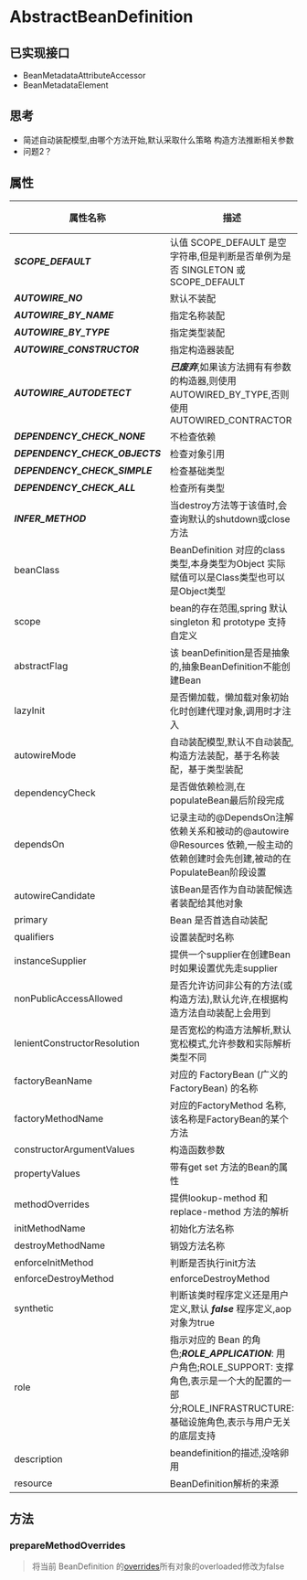 # AbstractBeanDefinition
## 已实现接口
* BeanMetadataAttributeAccessor
* BeanMetadataElement
## 思考
* 简述自动装配模型,由哪个方法开始,默认采取什么策略 构造方法推断相关参数
* 问题2？
## 属性
| 属性名称 | 描述 | 引用 | 默认值 |
| -------- | ---- | ---- | -------- |
|***SCOPE_DEFAULT***| 认值 SCOPE_DEFAULT 是空字符串,但是判断是否单例为是否 SINGLETON 或 SCOPE_DEFAULT |      |  |
|***AUTOWIRE_NO***| 默认不装配  |      |  |
|***AUTOWIRE_BY_NAME***| 指定名称装配     |      |  |
|***AUTOWIRE_BY_TYPE***| 指定类型装配     |      |  |
|***AUTOWIRE_CONSTRUCTOR***| 指定构造器装配    |      |  |
|***AUTOWIRE_AUTODETECT***| ***已废弃***,如果该方法拥有有参数的构造器,则使用 AUTOWIRED_BY_TYPE,否则使用AUTOWIRED_CONTRACTOR     |      |  |
|***DEPENDENCY_CHECK_NONE***| 不检查依赖    |      |  |
|***DEPENDENCY_CHECK_OBJECTS***| 检查对象引用     |      |  |
|***DEPENDENCY_CHECK_SIMPLE***| 检查基础类型     |      |  |
|***DEPENDENCY_CHECK_ALL***| 检查所有类型     |      |  |
|***INFER_METHOD***|  当destroy方法等于该值时,会查询默认的shutdown或close方法    |      |  |
|beanClass| BeanDefinition 对应的class类型,本身类型为Object 实际赋值可以是Class类型也可以是Object类型 |      |  |
|scope| bean的存在范围,spring 默认singleton 和 prototype 支持自定义| |singleton  |
|abstractFlag|该 beanDefinition是否是抽象的,抽象BeanDefinition不能创建Bean|   | false |
|lazyInit| 是否懒加载，懒加载对象初始化时创建代理对象,调用时才注入|      | false |
|autowireMode|自动装配模型,默认不自动装配,构造方法装配，基于名称装配，基于类型装配|      |  |
|dependencyCheck|是否做依赖检测,在populateBean最后阶段完成|      | false |
|dependsOn| 记录主动的@DependsOn注解依赖关系和被动的@autowire @Resources 依赖,一般主动的依赖创建时会先创建,被动的在PopulateBean阶段设置 | |  |
|autowireCandidate| 该Bean是否作为自动装配候选者装配给其他对象 |      | true |
|primary| Bean 是否首选自动装配     |      | false |
|qualifiers| 设置装配时名称     |      |  |
|instanceSupplier| 提供一个supplier在创建Bean时如果设置优先走supplier|      |null|
|nonPublicAccessAllowed| 是否允许访问非公有的方法(或构造方法),默认允许,在根据构造方法自动装配上会用到     |      | true |
|lenientConstructorResolution|  是否宽松的构造方法解析,默认宽松模式,允许参数和实际解析类型不同|      |  |
|factoryBeanName| 对应的 FactoryBean (广义的FactoryBean) 的名称|  |  |
|factoryMethodName| 对应的FactoryMethod 名称,该名称是FactoryBean的某个方法| |  |
|constructorArgumentValues|构造函数参数 |      |  |
|propertyValues| 带有get set 方法的Bean的属性 |      |  |
|methodOverrides| 提供lookup-method 和replace-method 方法的解析|      |  |
|initMethodName| 初始化方法名称 |      |  |
|destroyMethodName| 销毁方法名称 |      |  |
|enforceInitMethod| 判断是否执行init方法     |      |  |
|enforceDestroyMethod| enforceDestroyMethod      |      |  |
|synthetic| 判断该类时程序定义还是用户定义,默认 ***false*** 程序定义,aop对象为true     |      |  |
|role| 指示对应的 Bean 的角色;***ROLE_APPLICATION***: 用户角色;ROLE_SUPPORT: 支撑角色,表示是一个大的配置的一部分;ROLE_INFRASTRUCTURE: 基础设施角色,表示与用户无关的底层支持     |      |  |
|description| beandefinition的描述,没啥卵用     |      |  |
|resource| BeanDefinition解析的来源 |      |  |
## 方法

### prepareMethodOverrides
> 将当前 BeanDefinition 的[overrides](#overrides)所有对象的overloaded修改为false

